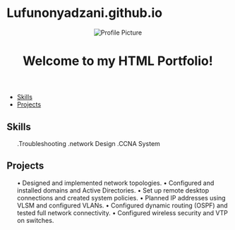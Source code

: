 # Lufunonyadzani.github.io


<!DOCTYPE html>
<html lang="en">
<head>
    <meta charset="UTF-8">
    <meta name="viewport" content="width=device-width, initial-scale=1.0">
    <title>HTML Portfolio</title>
    <link rel="stylesheet" href="style.css">
</head>
<body>
    <header>
        <img src="images/profile-picture.jpg" alt="Profile Picture">
        <h1>Welcome to my HTML Portfolio!</h1>
    </header>
    <nav>
        <ul>
            <li><a href="#skills">Skills</a></li>
            <li><a href="#projects">Projects</a></li>
        </ul>
    </nav>
    <section id="skills">
        <h2>Skills</h2>
        <ul>
        .Troubleshooting
        .network Design
        .CCNA System
            <!-- Add more skills here -->
        </ul>
    </section>
    <section id="projects">
        <h2>Projects</h2>
        <ul>
            • Designed and implemented network topologies.
            • Configured and installed domains and Active Directories.
            • Set up remote desktop connections and created system policies.
            • Planned IP addresses using VLSM and configured VLANs.
            • Configured dynamic routing (OSPF) and tested full network connectivity.
            • Configured wireless security and VTP on switches.
            <!-- Add more projects here -->
        </ul>
    </section>
    <script src="script.js"></script>
</body>
</html>

